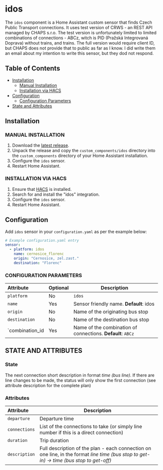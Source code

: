 # idos

The `idos` component is a Home Assistant custom sensor that finds Czech Public Transport connections. It uses test version of CRWS - an REST API managed by CHAPS s.r.o. The test version is unfortunately limited to limited combinations of connections - ABCz, witch is PID (Pražská Integrovaná Doprava) without trains, and trains. The full version would require client ID, but CHAPS does not provide that to public as far as I know. I did write them an email about my intention to write this sensor, but they dod not respond. 

## Table of Contents
* [Installation](#installation)
  + [Manual Installation](#manual-installation)
  + [Installation via HACS](#installation-via-hacs)
* [Configuration](#configuration)
  + [Configuration Parameters](#configuration-parameters)
* [State and Attributes](#state-and-attributes)

## Installation

### MANUAL INSTALLATION
1. Download the
   [latest release](https://github.com/bruxy70/idos/releases/latest).
2. Unpack the release and copy the `custom_components/idos` directory
   into the `custom_components` directory of your Home Assistant
   installation.
3. Configure the `idos` sensor.
4. Restart Home Assistant.

### INSTALLATION VIA HACS
1. Ensure that [HACS](https://custom-components.github.io/hacs/) is installed.
2. Search for and install the "idos" integration.
3. Configure the `idos` sensor.
4. Restart Home Assistant.

## Configuration
Add `idos` sensor in your `configuration.yaml` as per the example below:
```yaml
# Example configuration.yaml entry
sensor:
  - platform: idos
    name: cernosice_florenc
    origin: "Cernosice, zel.zast."
    destination: "Florenc"
```

### CONFIGURATION PARAMETERS
| Attribute | Optional | Description
|:---------|-----------|-----------
| `platform` | No | `idos`
| `name` | Yes | Sensor friendly name. **Default**: idos
| `origin` | No | Name of the originating bus stop
| `destination` | No | Name of the destination bus stop
| `combination_id | Yes | Name of the combination of connections. **Default**: `ABCz`

## STATE AND ATTRIBUTES
### State
The next connection short description in format *time (bus line)*. If there are line changes to be made, the status will only show the first connection (see attribute description for the complete plan)

### Attributes
| Attribute | Description
|:---------|-----------
| `departure` | Departure time
| `connections` | List of the connections to take (or simply line number if this is a direct connection)
| `duration` | Trip duration
| `description` | Full description of the plan - each connection on one line, in the format *line time (bus stop to get-in) -> time (bus stop to get-off)*
